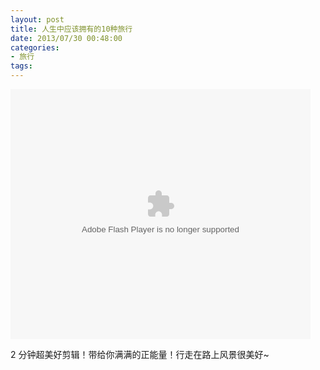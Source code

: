 ```yaml
---
layout: post
title: 人生中应该拥有的10种旅行
date: 2013/07/30 00:48:00
categories:
- 旅行
tags:
---
```


<embed src="http://player.ku6.com/refer/upPDKvBiyIQf-MvB8DRWTw../v.swf" width="480" height="400" allowscriptaccess="always" allowfullscreen="true" type="application/x-shockwave-flash" flashvars="from=ku6" />

2 分钟超美好剪辑！带给你满满的正能量！行走在路上风景很美好~
